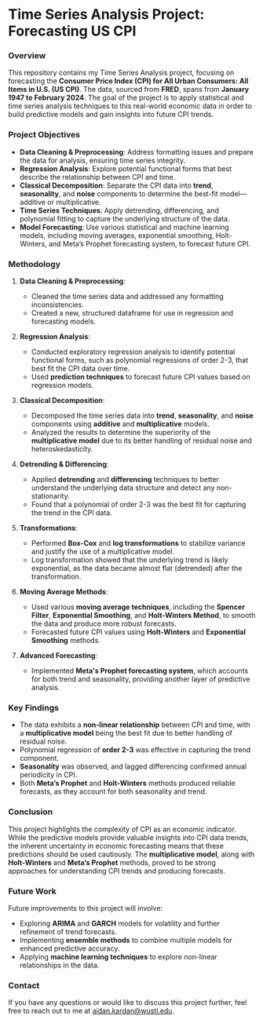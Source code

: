# **Time Series Analysis Project: Forecasting US CPI**

### **Overview**
This repository contains my Time Series Analysis project, focusing on forecasting the **Consumer Price Index (CPI) for All Urban Consumers: All Items in U.S. (US CPI)**. The data, sourced from **FRED**, spans from **January 1947 to February 2024**. The goal of the project is to apply statistical and time series analysis techniques to this real-world economic data in order to build predictive models and gain insights into future CPI trends.

### **Project Objectives**
- **Data Cleaning & Preprocessing**: Address formatting issues and prepare the data for analysis, ensuring time series integrity.
- **Regression Analysis**: Explore potential functional forms that best describe the relationship between CPI and time.
- **Classical Decomposition**: Separate the CPI data into **trend**, **seasonality**, and **noise** components to determine the best-fit model—additive or multiplicative.
- **Time Series Techniques**: Apply detrending, differencing, and polynomial fitting to capture the underlying structure of the data.
- **Model Forecasting**: Use various statistical and machine learning models, including moving averages, exponential smoothing, Holt-Winters, and Meta’s Prophet forecasting system, to forecast future CPI.

### **Methodology**
1. **Data Cleaning & Preprocessing**:
   - Cleaned the time series data and addressed any formatting inconsistencies.
   - Created a new, structured dataframe for use in regression and forecasting models.

2. **Regression Analysis**:
   - Conducted exploratory regression analysis to identify potential functional forms, such as polynomial regressions of order 2-3, that best fit the CPI data over time.
   - Used **prediction techniques** to forecast future CPI values based on regression models.

3. **Classical Decomposition**:
   - Decomposed the time series data into **trend**, **seasonality**, and **noise** components using **additive** and **multiplicative** models.
   - Analyzed the results to determine the superiority of the **multiplicative model** due to its better handling of residual noise and heteroskedasticity.

4. **Detrending & Differencing**:
   - Applied **detrending** and **differencing** techniques to better understand the underlying data structure and detect any non-stationarity.
   - Found that a polynomial of order 2-3 was the best fit for capturing the trend in the CPI data.

5. **Transformations**:
   - Performed **Box-Cox** and **log transformations** to stabilize variance and justify the use of a multiplicative model.
   - Log transformation showed that the underlying trend is likely exponential, as the data became almost flat (detrended) after the transformation.

6. **Moving Average Methods**:
   - Used various **moving average techniques**, including the **Spencer Filter**, **Exponential Smoothing**, and **Holt-Winters Method**, to smooth the data and produce more robust forecasts.
   - Forecasted future CPI values using **Holt-Winters** and **Exponential Smoothing** methods.

7. **Advanced Forecasting**:
   - Implemented **Meta's Prophet forecasting system**, which accounts for both trend and seasonality, providing another layer of predictive analysis.

### **Key Findings**
- The data exhibits a **non-linear relationship** between CPI and time, with a **multiplicative model** being the best fit due to better handling of residual noise.
- Polynomial regression of **order 2-3** was effective in capturing the trend component.
- **Seasonality** was observed, and lagged differencing confirmed annual periodicity in CPI.
- Both **Meta’s Prophet** and **Holt-Winters** methods produced reliable forecasts, as they account for both seasonality and trend.

### **Conclusion**
This project highlights the complexity of CPI as an economic indicator. While the predictive models provide valuable insights into CPI data trends, the inherent uncertainty in economic forecasting means that these predictions should be used cautiously. The **multiplicative model**, along with **Holt-Winters** and **Meta’s Prophet** methods, proved to be strong approaches for understanding CPI trends and producing forecasts.

### **Future Work**
Future improvements to this project will involve:
- Exploring **ARIMA** and **GARCH** models for volatility and further refinement of trend forecasts.
- Implementing **ensemble methods** to combine multiple models for enhanced predictive accuracy.
- Applying **machine learning techniques** to explore non-linear relationships in the data.

### **Contact**
If you have any questions or would like to discuss this project further, feel free to reach out to me at [aidan.kardan@wustl.edu](mailto:aidan.kardan@wustl.edu).







